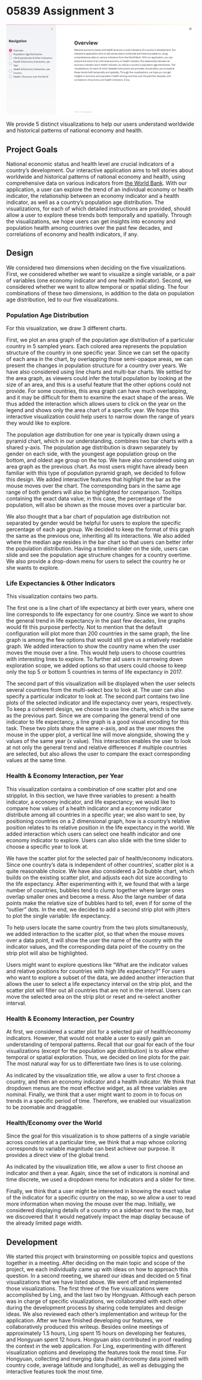# 05839 Assignment 3

![A screenshot of your application. Could be a GIF.](https://raw.githubusercontent.com/CMU-IDS-2020/a3-05839_a3/master/screenshot.png)

We provide 5 distinct visualizations to help our users understand worldwide and historical patterns of national economy and health.

## Project Goals

National economic status and health level are crucial indicators of a country’s development. Our interactive application aims to tell stories about worldwide and historical patterns of national economy and health, using comprehensive data on various indicators from [the World Bank](https://data.worldbank.org/indicator). With our application, a user can explore the trend of an individual economy or health indicator, the relationship between an economy indicator and a health indicator, as well as a country’s population age distribution. The visualizations, for each of which detailed instructions are provided, should allow a user to explore these trends both temporally and spatially. Through the visualizations, we hope users can get insights into economy and population health among countries over the past few decades, and correlations of economy and health indicators, if any.


## Design

We considered two dimensions when deciding on the five visualizations. First, we considered whether we want to visualize a single variable, or a pair of variables (one economy indicator and one health indicator). Second, we considered whether we want to allow temporal or spatial sliding. The four combinations of these two dimensions, in addition to the data on population age distribution, led to our five visualizations.

### Population Age Distribution

For this visualization, we draw 3 different charts.

First, we plot an area graph of the population age distribution of a particular country in 5 sampled years. Each colored area represents the population structure of the country in one specific year. Since we can set the opacity of each area in the chart, by overlapping those semi-opaque areas, we can present the changes in population structure for a country over years. We have also considered using line charts and multi-bar charts. We settled for the area graph, as viewers could infer the total population by looking at the size of an area, and this is a useful feature that the other options could not provide. For some countries, this area graph can have much overlapping, and it may be difficult for them to examine the exact shape of the areas. We thus added the interaction which allows users to click on the year on the legend and shows only the area chart of a specific year. We hope this interactive visualization could help users to narrow down the range of years they would like to explore.

The population age distribution for one year is typically drawn using a pyramid chart, which in our understanding, combines two bar charts with a shared y-axis. The population age distribution is drawn separately by gender on each side, with the youngest age population group on the bottom, and oldest age group on the top. We have also considered using an area graph as the previous chart.  As most users might have already been familiar with this type of population pyramid graph, we decided to follow this design. We added interactive features that highlight the bar as the mouse moves over the chart. The corresponding bars in the same age range of both genders will also be highlighted for comparison. Tooltips containing the exact data value, in this case, the percentage of the population, will also be shown as the mouse moves over a particular bar.

We also thought that a bar chart of population age distribution not separated by gender would be helpful for users to explore the specific percentage of each age group. We decided to keep the format of this graph the same as the previous one, inheriting all its interactions. We also added where the median age resides in the bar chart so that users can better infer the population distribution.
Having a timeline slider on the side, users can slide and see the population age structure changes for a country overtime. We also provide a drop-down menu for users to select the country he or she wants to explore.

### Life Expectancies & Other Indicators

This visualization contains two parts.

The first one is a line chart of life expectancy at birth over years, where one line corresponds to life expectancy for one country. Since we want to show the general trend in life expectancy in the past few decades, line graphs would fit this purpose perfectly. Not to mention that the default configuration will plot more than 200 countries in the same graph, the line graph is among the few options that would still give us a relatively readable graph. We added interaction to show the country name when the user moves the mouse over a line. This would help users to choose countries with interesting lines to explore. To further aid users in narrowing down exploration scope, we added options so that users could choose to keep only the top 5 or bottom 5 countries in terms of life expectancy in 2017.

The second part of this visualization will be displayed when the user selects several countries from the multi-select box to look at. The user can also specify a particular indicator to look at. The second part contains two line plots of the selected indicator and life expectancy over years, respectively. To keep a coherent design, we choose to use line charts, which is the same as the previous part. Since we are comparing the general trend of one indicator to life expectancy, a line graph is a good visual encoding for this task. These two plots share the same x-axis, and as the user moves the mouse in the upper plot, a vertical line will move alongside, showing the y values of the same year (x value). This interaction enables the user to look at not only the general trend and relative differences if multiple countries are selected, but also allows the user to compare the exact corresponding values at the same time.

### Health & Economy Interaction, per Year

This visualization contains a combination of one scatter plot and one stripplot. In this section, we have three variables to present: a health indicator, a economy indicator, and life expectancy; we would like to compare how values of a health indicator and a economy indicator distribute among all countries in a specific year; we also want to see, by positioning countries on a 2 dimensional graph, how is a country’s relative position relates to its relative position in the life expectancy in the world. We added interaction which users can select one health indicator and one economy indicator to explore. Users can also slide with the time slider to choose a specific year to look at.

We have the scatter plot for the selected pair of health/economy indicators. Since one country’s data is independent of other countries’, scatter plot is a quite reasonable choice. We have also considered a 2d bubble chart, which builds on the existing scatter plot, and adjusts each dot size according to the life expectancy. After experimenting with it, we found that with a large number of countries, bubbles tend to clump together where larger ones overlap smaller ones and become a mess. Also the large number of data points make the relative size of bubbles hard to tell, even if for some of the “outlier” dots.  In the end, we decided to add a second strip plot with jitters to plot the single variable: life expectancy.

To help users locate the same country from the two plots simultaneously, we added interaction to the scatter plot, so that when the mouse moves over a data point, it will show the user the name of the country with the indicator values, and the corresponding data point of the country on the strip plot will also be highlighted.

Users might want to explore questions like “What are the indicator values and relative positions for countries with high life expectancy?” For users who want to explore a subset of the data, we added another interaction that allows the user to select a life expectancy interval on the strip plot, and the scatter plot will filter out all countries that are not in the interval. Users can move the selected area on the strip plot or reset and re-select another interval.

### Health & Economy Interaction, per Country

At first, we considered a scatter plot for a selected pair of health/economy indicators. However, that would not enable a user to easily gain an understanding of temporal patterns. Recall that our goal for each of the four visualizations (except for the population age distribution) is to allow either temporal or spatial exploration. Thus, we decided on line plots for the pair. The most natural way for us to differentiate two lines is to use coloring.

As indicated by the visualization title, we allow a user to first choose a country, and then an economy indicator and a health indicator. We think that dropdown menus are the most effective widget, as all three variables are nominal.
Finally, we think that a user might want to zoom in to focus on trends in a specific period of time. Therefore, we enabled our visualization to be zoomable and draggable.

### Health/Economy over the World

Since the goal for this visualization is to show patterns of a single variable across countries at a particular time, we think that a map whose coloring corresponds to variable magnitude can best achieve our purpose. It provides a direct view of the global trend. 

As indicated by the visualization title, we allow a user to first choose an indicator and then a year. Again, since the set of indicators is nominal and time discrete, we used a dropdown menu for indicators and a slider for time.

Finally, we think that a user might be interested in knowing the exact value of the indicator for a specific country on the map, so we allow a user to read more information when moving the mouse over the map. Initially, we considered displaying details of a country on a sidebar next to the map, but we discovered that it would negatively impact the map display because of the already limited page width.


## Development

We started this project with brainstorming on possible topics and questions together in a meeting. After deciding on the main topic and scope of the project, we each individually came up with ideas on how to approach this question. In a second meeting, we shared our ideas and decided on 5 final visualizations that we have listed above. We went off and implemented those visualizations. The first three of the five visualizations were accomplished by Ling, and the last two by Hongyuan. Although each person was in charge of specific visualizations, we collaborated with each other during the development process by sharing code templates and design ideas. We also reviewed each other’s implementation and writeup for the application. After we have finished developing our features, we collaboratively produced this writeup. 
Besides online meetings of approximately 1.5 hours, Ling spent 15 hours on developing her features, and Hongyuan spent 12 hours. Hongyuan also contributed in proof reading the context in the web application. For Ling, experimenting with different visualization options and developing the features took the most time.  For Hongyuan, collecting and merging data (health/economy data joined with country code, average latitude and longitude), as well as debugging the interactive features took the most time.

